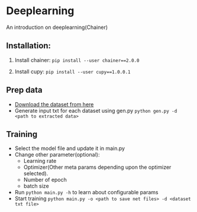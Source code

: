 # Deeplearning
An introduction on deeplearning(Chainer)

## Installation:
1. Install chainer: 
`pip install --user chainer==2.0.0`
 
2. Install cupy:
`pip install --user cupy==1.0.0.1`

## Prep data
* [Download the dataset from here](https://drive.google.com/file/d/0By0A8jnpSd8lQWcxcDY0cWViN1E/view?usp=sharing)
* Generate input txt for each dataset using gen.py
`python gen.py -d <path to extracted data>`

## Training
* Select the model file and update it in main.py
* Change other parameter(optional):
  * Learning rate
  * Optimizer(Other meta params depending upon the optimizer selected).
  * Number of epoch
  * batch size
* Run `python main.py -h` to learn about configurable params
* Start training `python main.py -o <path to save net files> -d <dataset txt file>`
  
